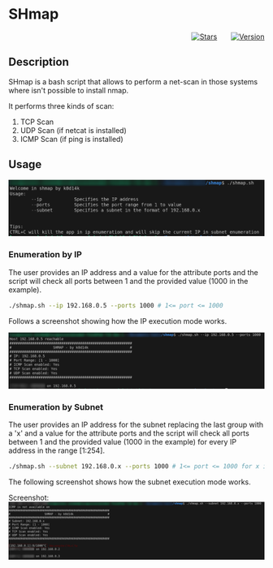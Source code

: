 # SHmap

<div style="text-align:end">

[![Stars](https://img.shields.io/github/stars/k0d14k/shmap)]()
&nbsp;&nbsp;&nbsp;&nbsp;&nbsp;
[![Version](https://img.shields.io/badge/version-1.0-red)]()

</div>

## Description
SHmap is a bash script that allows to perform a net-scan in those systems where isn't possible to install nmap.

It performs three kinds of scan:

1. TCP Scan 
2. UDP Scan (if netcat is installed) 
3. ICMP Scan (if ping is installed)

## Usage

![](./screenshots/usage.png)

### Enumeration by IP
The user provides an IP address and a value for the attribute ports and the script will check all ports between 1 and the provided value (1000 in the example).

```bash
./shmap.sh --ip 192.168.0.5 --ports 1000 # 1<= port <= 1000
```

Follows a screenshot showing how the IP execution mode works.

![](./screenshots/ip.png)

### Enumeration by Subnet
The user provides an IP address for the subnet replacing the last group with a 'x' and a value for the attribute ports and the script will check all ports between 1 and the provided value (1000 in the example) for every IP address in the range [1:254].

```bash
./shmap.sh --subnet 192.168.0.x --ports 1000 # 1<= port <= 1000 for x in range 1..254
```

The following screenshot shows how the subnet execution mode works.

Screenshot:
![](./screenshots/subnet.png)
